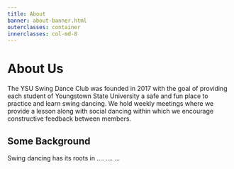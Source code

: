 ```yaml
---
title: About
banner: about-banner.html
outerclasses: container
innerclasses: col-md-8
---
```


# About Us

The YSU Swing Dance Club was founded in 2017 with the goal of providing each
student of Youngstown State University a safe and fun place to practice and
learn swing dancing. We hold weekly meetings where we provide a lesson along
with social dancing within which we encourage constructive feedback between
members.

## Some Background

Swing dancing has its roots in .... .... ...
